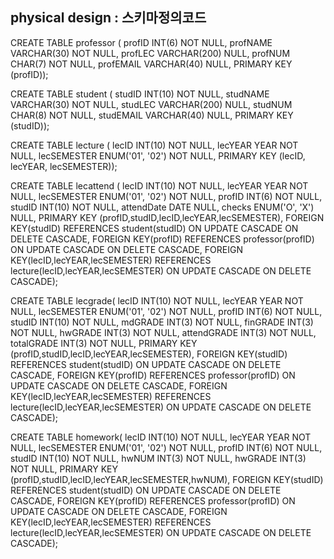 
## physical design : 스키마정의코드

CREATE TABLE professor 
	(
	profID INT(6) NOT NULL,
	profNAME VARCHAR(30) NOT NULL,
	profLEC VARCHAR(200) NULL,
	profNUM CHAR(7) NOT NULL,
	profEMAIL VARCHAR(40) NULL,
	PRIMARY KEY (profID));
 
CREATE TABLE student (
  studID INT(10) NOT NULL,
  studNAME VARCHAR(30) NOT NULL,
  studLEC VARCHAR(200) NULL,
  studNUM CHAR(8) NOT NULL,
  studEMAIL VARCHAR(40) NULL,
  PRIMARY KEY (studID));

  CREATE TABLE lecture (
  lecID INT(10) NOT NULL,
  lecYEAR YEAR NOT NULL,
  lecSEMESTER ENUM('01', '02') NOT NULL,
  PRIMARY KEY (lecID, lecYEAR, lecSEMESTER));

CREATE TABLE lecattend (
  lecID INT(10) NOT NULL,
  lecYEAR YEAR NOT NULL,
  lecSEMESTER ENUM('01', '02') NOT NULL,
  profID INT(6) NOT NULL,
  studID INT(10) NOT NULL,
  attendDate DATE NULL,
  checks ENUM('O', 'X') NULL,
  PRIMARY KEY (profID,studID,lecID,lecYEAR,lecSEMESTER),
  FOREIGN KEY(studID) REFERENCES student(studID) ON UPDATE CASCADE ON DELETE CASCADE,
  FOREIGN KEY(profID) REFERENCES professor(profID) ON UPDATE CASCADE ON DELETE CASCADE,
  FOREIGN KEY(lecID,lecYEAR,lecSEMESTER) REFERENCES lecture(lecID,lecYEAR,lecSEMESTER) ON UPDATE CASCADE ON DELETE CASCADE);

CREATE TABLE lecgrade(
  lecID INT(10) NOT NULL,
  lecYEAR YEAR NOT NULL,
  lecSEMESTER ENUM('01', '02') NOT NULL,
  profID INT(6) NOT NULL,
  studID INT(10) NOT NULL,
  mdGRADE INT(3) NOT NULL,
  finGRADE INT(3) NOT NULL,
  hwGRADE INT(3) NOT NULL,
  attendGRADE INT(3) NOT NULL,
  totalGRADE INT(3) NOT NULL, 
  PRIMARY KEY (profID,studID,lecID,lecYEAR,lecSEMESTER),
  FOREIGN KEY(studID) REFERENCES student(studID) ON UPDATE CASCADE ON DELETE CASCADE,
  FOREIGN KEY(profID) REFERENCES professor(profID) ON UPDATE CASCADE ON DELETE CASCADE,
  FOREIGN KEY(lecID,lecYEAR,lecSEMESTER) REFERENCES lecture(lecID,lecYEAR,lecSEMESTER) ON UPDATE CASCADE ON DELETE CASCADE);

 CREATE TABLE homework(
  lecID INT(10) NOT NULL,
  lecYEAR YEAR NOT NULL,
  lecSEMESTER ENUM('01', '02') NOT NULL,
  profID INT(6) NOT NULL,
  studID INT(10) NOT NULL,
  hwNUM INT(3) NOT NULL,
  hwGRADE INT(3) NOT NULL,
  PRIMARY KEY (profID,studID,lecID,lecYEAR,lecSEMESTER,hwNUM),
  FOREIGN KEY(studID) REFERENCES student(studID) ON UPDATE CASCADE ON DELETE CASCADE,
  FOREIGN KEY(profID) REFERENCES professor(profID) ON UPDATE CASCADE ON DELETE CASCADE,
  FOREIGN KEY(lecID,lecYEAR,lecSEMESTER) REFERENCES lecture(lecID,lecYEAR,lecSEMESTER) ON UPDATE CASCADE ON DELETE CASCADE);
